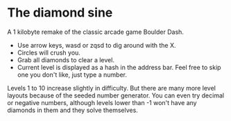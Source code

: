 # The diamond sine

A 1 kilobyte remake of the classic arcade game Boulder Dash.

- Use arrow keys, wasd or zqsd to dig around with the X.
- Circles will crush you.
- Grab all diamonds to clear a level.
- Current level is displayed as a hash in the address bar. Feel free to skip one you don't like, just type a number.

Levels 1 to 10 increase slightly in difficulty. But there are many more level layouts because of the seeded number generator. You can even try decimal or negative numbers, although levels lower than -1 won't have any diamonds in them and they solve themselves.
